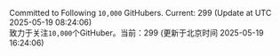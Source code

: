 Committed to Following `10,000` GitHubers. Current: <!-- FOLLOWING_COUNT -->299<!-- FOLLOWING_COUNT --> (Update at UTC <!-- LAST_UPDATED -->2025-05-19 08:24:06<!-- LAST_UPDATED -->)<br>
致力于关注`10,000`个GitHuber。当前：<!-- FOLLOWING_COUNT -->299<!-- FOLLOWING_COUNT --> (更新于北京时间 <!-- LAST_UPDATED_CST -->2025-05-19 16:24:06<!-- LAST_UPDATED_CST -->)

